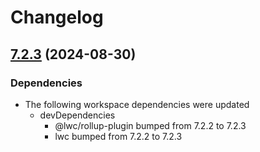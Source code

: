# Changelog

## [7.2.3](https://github.com/salesforce/lwc/compare/v7.2.2...v7.2.3) (2024-08-30)


### Dependencies

* The following workspace dependencies were updated
  * devDependencies
    * @lwc/rollup-plugin bumped from 7.2.2 to 7.2.3
    * lwc bumped from 7.2.2 to 7.2.3
